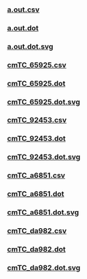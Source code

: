 ### [a.out.csv](a.out.csv)
### [a.out.dot](a.out.dot)
### [a.out.dot.svg](a.out.dot.svg)
### [cmTC_65925.csv](cmTC_65925.csv)
### [cmTC_65925.dot](cmTC_65925.dot)
### [cmTC_65925.dot.svg](cmTC_65925.dot.svg)
### [cmTC_92453.csv](cmTC_92453.csv)
### [cmTC_92453.dot](cmTC_92453.dot)
### [cmTC_92453.dot.svg](cmTC_92453.dot.svg)
### [cmTC_a6851.csv](cmTC_a6851.csv)
### [cmTC_a6851.dot](cmTC_a6851.dot)
### [cmTC_a6851.dot.svg](cmTC_a6851.dot.svg)
### [cmTC_da982.csv](cmTC_da982.csv)
### [cmTC_da982.dot](cmTC_da982.dot)
### [cmTC_da982.dot.svg](cmTC_da982.dot.svg)
